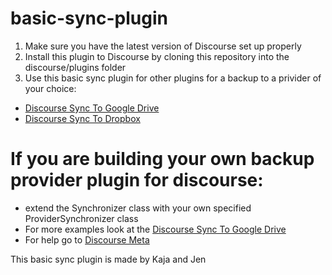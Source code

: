 # basic-sync-plugin

1. Make sure you have the latest version of Discourse set up properly
2. Install this plugin to Discourse by cloning this repository into the discourse/plugins folder
3. Use this basic sync plugin for other plugins for a backup to a privider of your choice:

- [Discourse Sync To Google Drive](https://github.com/berlindiamonds/discourse-sync-to-googledrive)
- [Discourse Sync To Dropbox](https://github.com/xfalcox/discourse-backups-to-dropbox)

# If you are building your own backup provider plugin for discourse:

- extend the Synchronizer class with your own specified ProviderSynchronizer class
- For more examples look at the [Discourse Sync To Google Drive](https://github.com/berlindiamonds/discourse-sync-to-googledrive)
- For help go to [Discourse Meta](https://meta.discourse.org/t/rails-girls-summer-of-code-2017-backup-providers)

This basic sync plugin is made by Kaja and Jen
